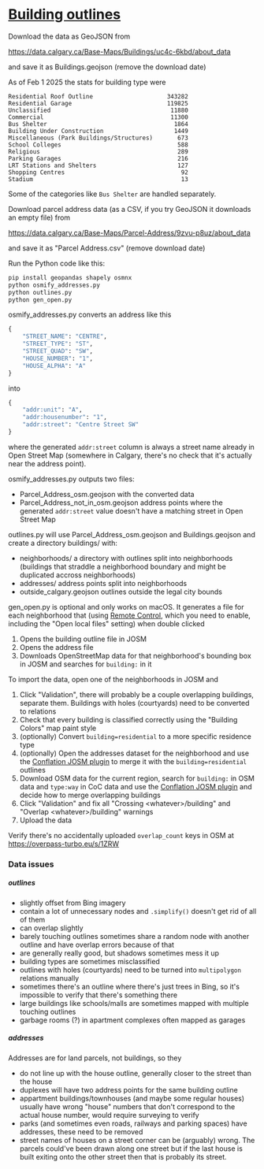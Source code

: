 # [Building outlines](https://data.calgary.ca/Base-Maps/Building-Roof-Outlines/sh7p-758r)

Download the data as GeoJSON from

https://data.calgary.ca/Base-Maps/Buildings/uc4c-6kbd/about_data

and save it as Buildings.geojson (remove the download date)

As of Feb 1 2025 the stats for building type were

```text
Residential Roof Outline                     343282
Residential Garage                           119825
Unclassified                                  11880
Commercial                                    11300
Bus Shelter                                    1864
Building Under Construction                    1449
Miscellaneous (Park Buildings/Structures)       673
School Colleges                                 588
Religious                                       289
Parking Garages                                 216
LRT Stations and Shelters                       127
Shopping Centres                                 92
Stadium                                          13
```

Some of the categories like `Bus Shelter` are handled separately.

Download parcel address data (as a CSV, if you try GeoJSON it downloads an empty file) from

https://data.calgary.ca/Base-Maps/Parcel-Address/9zvu-p8uz/about_data

and save it as "Parcel Address.csv" (remove download date)

Run the Python code like this:

```sh
pip install geopandas shapely osmnx
python osmify_addresses.py
python outlines.py
python gen_open.py
```

osmify_addresses.py converts an address like this

```py
{
    "STREET_NAME": "CENTRE",
    "STREET_TYPE": "ST",
    "STREET_QUAD": "SW",
    "HOUSE_NUMBER": "1",
    "HOUSE_ALPHA": "A"
}
```

into

```py
{
    "addr:unit": "A",
    "addr:housenumber": "1",
    "addr:street": "Centre Street SW"
}
```

where the generated `addr:street` column is always a street name already in Open Street Map (somewhere in Calgary, there's no check that it's actually near the address point).

osmify_addresses.py outputs two files:

- Parcel_Address_osm.geojson with the converted data
- Parcel_Address_not_in_osm.geojson address points where the generated `addr:street` value doesn't have a matching street in Open Street Map

outlines.py will use Parcel_Address_osm.geojson and Buildings.geojson and create a directory buildings/ with:

- neighborhoods/ a directory with outlines split into neighborhoods (buildings that straddle a neighborhood boundary and might be duplicated accross neighborhoods)
- addresses/ address points split into neighborhoods
- outside_calgary.geojson outlines outside the legal city bounds

gen_open.py is optional and only works on macOS. It generates a file for each neighborhood that (using [Remote Control](https://josm.openstreetmap.de/wiki/Help/Preferences/RemoteControl), which you need to enable, including the "Open local files" setting) when double clicked

1. Opens the building outline file in JOSM
2. Opens the address file
3. Downloads OpenStreetMap data for that neighborhood's bounding box in JOSM and searches for `building:` in it

To import the data, open one of the neighborhoods in JOSM and

1. Click "Validation", there will probably be a couple overlapping buildings, separate them. Buildings with holes (courtyards) need to be converted to relations
2. Check that every building is classified correctly using the "Building Colors" map paint style
3. (optionally) Convert `building=residential` to a more specific residence type
4. (optionally) Open the addresses dataset for the neighborhood and use the [Conflation JOSM plugin](https://wiki.openstreetmap.org/wiki/JOSM/Plugins/Conflation) to merge it with the `building=residential` outlines
5. Download OSM data for the current region, search for `building:` in OSM data and `type:way` in CoC data and use the [Conflation JOSM plugin](https://wiki.openstreetmap.org/wiki/JOSM/Plugins/Conflation) and decide how to merge overlapping buildings
6. Click "Validation" and fix all "Crossing \<whatever\>/building" and "Overlap \<whatever\>/building" warnings
7. Upload the data

Verify there's no accidentally uploaded `overlap_count` keys in OSM at https://overpass-turbo.eu/s/1ZRW

### Data issues

##### outlines

- slightly offset from Bing imagery
- contain a lot of unnecessary nodes and `.simplify()` doesn't get rid of all of them
- can overlap slightly
- barely touching outlines sometimes share a random node with another outline and have overlap errors because of that
- are generally really good, but shadows sometimes mess it up
- building types are sometimes misclassified
- outlines with holes (courtyards) need to be turned into `multipolygon` relations manually
- sometimes there's an outline where there's just trees in Bing, so it's impossible to verify that there's something there
- large buildings like schools/malls are sometimes mapped with multiple touching outlines
- garbage rooms (?) in apartment complexes often mapped as garages

##### addresses

Addresses are for land parcels, not buildings, so they

- do not line up with the house outline, generally closer to the street than the house
- duplexes will have two address points for the same building outline
- appartment buildings/townhouses (and maybe some regular houses) usually have wrong "house" numbers that don't correspond to the actual house number, would require surveying to verify
- parks (and sometimes even roads, railways and parking spaces) have addresses, these need to be removed
- street names of houses on a street corner can be (arguably) wrong. The parcels could've been drawn along one street but if the last house is built exiting onto the other street then that is probably its street.
